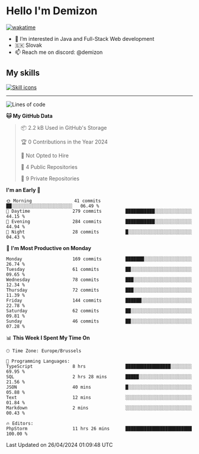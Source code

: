 # Hello I'm Demizon
[![wakatime](https://wakatime.com/badge/user/6ad1949f-d6d7-44f9-9eee-c35e54cc499b.svg)](https://wakatime.com/@6ad1949f-d6d7-44f9-9eee-c35e54cc499b)
- 👀 I’m interested in Java and Full-Stack Web development
- 🇸🇰 Slovak
- 📫 Reach me on discord: @demizon

## My skills
[![Skill icons](https://skillicons.dev/icons?i=java,js,ts,html,css,react,nextjs,tailwind,supabase,py,git,docker,linux,mysql,postgres,mongo&theme=dark)](https://github.com/Demizon3433)

---

<!--START_SECTION:waka-->
![Lines of code](https://img.shields.io/badge/From%20Hello%20World%20I%27ve%20Written-180.8%20thousand%20lines%20of%20code-blue)

**🐱 My GitHub Data** 

> 📦 2.2 kB Used in GitHub's Storage 
 > 
> 🏆 0 Contributions in the Year 2024
 > 
> 🚫 Not Opted to Hire
 > 
> 📜 4 Public Repositories 
 > 
> 🔑 9 Private Repositories 
 > 
**I'm an Early 🐤** 

```text
🌞 Morning                41 commits          ██░░░░░░░░░░░░░░░░░░░░░░░   06.49 % 
🌆 Daytime                279 commits         ███████████░░░░░░░░░░░░░░   44.15 % 
🌃 Evening                284 commits         ███████████░░░░░░░░░░░░░░   44.94 % 
🌙 Night                  28 commits          █░░░░░░░░░░░░░░░░░░░░░░░░   04.43 % 
```
📅 **I'm Most Productive on Monday** 

```text
Monday                   169 commits         ███████░░░░░░░░░░░░░░░░░░   26.74 % 
Tuesday                  61 commits          ██░░░░░░░░░░░░░░░░░░░░░░░   09.65 % 
Wednesday                78 commits          ███░░░░░░░░░░░░░░░░░░░░░░   12.34 % 
Thursday                 72 commits          ███░░░░░░░░░░░░░░░░░░░░░░   11.39 % 
Friday                   144 commits         ██████░░░░░░░░░░░░░░░░░░░   22.78 % 
Saturday                 62 commits          ██░░░░░░░░░░░░░░░░░░░░░░░   09.81 % 
Sunday                   46 commits          ██░░░░░░░░░░░░░░░░░░░░░░░   07.28 % 
```


📊 **This Week I Spent My Time On** 

```text
🕑︎ Time Zone: Europe/Brussels

💬 Programming Languages: 
TypeScript               8 hrs               █████████████████░░░░░░░░   69.95 % 
SQL                      2 hrs 28 mins       █████░░░░░░░░░░░░░░░░░░░░   21.56 % 
JSON                     40 mins             █░░░░░░░░░░░░░░░░░░░░░░░░   05.88 % 
Text                     12 mins             ░░░░░░░░░░░░░░░░░░░░░░░░░   01.84 % 
Markdown                 2 mins              ░░░░░░░░░░░░░░░░░░░░░░░░░   00.43 % 

🔥 Editors: 
PhpStorm                 11 hrs 26 mins      █████████████████████████   100.00 % 
```


 Last Updated on 26/04/2024 01:09:48 UTC
<!--END_SECTION:waka-->

